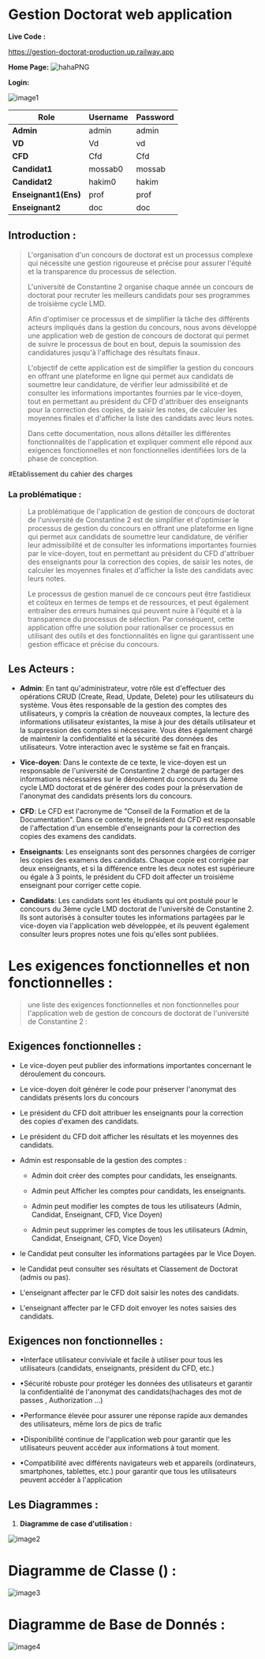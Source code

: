 # Gestion Doctorat web application
**Live Code :**

https://gestion-doctorat-production.up.railway.app


**Home Page:**
![hahaPNG](https://github.com/mossabdeh/Project-Gestion-Candidat-Spring-JPA-thymleaf/assets/79877072/7723f838-8fd6-4852-a219-bf29e576b71c)


**Login:**

![image1](https://github.com/mossabdeh/Project-Gestion-Candidat-Spring-JPA-thymleaf/assets/79877072/72318e61-6817-4bc6-9856-954c8c234f94)


| Role                  | Username              | Password |
| --------------------- | --------------------- | ---------|
| **Admin**             | admin                 | admin    |
| **VD**                | Vd                    | vd       |
| **CFD**               | Cfd                   | Cfd      |
| **Candidat1**         | mossab0               | mossab   |
| **Candidat2**         | hakim0                | hakim    |
| **Enseignant1(Ens)**  | prof                  | prof     |
| **Enseignant2**       | doc                   | doc      |


## **Introduction :**
>
> L\'organisation d\'un concours de doctorat est un processus complexe
> qui nécessite une gestion rigoureuse et précise pour assurer l\'équité
> et la transparence du processus de sélection.
>
> L\'université de Constantine 2 organise chaque année un concours de
> doctorat pour recruter les meilleurs candidats pour ses programmes de
> troisième cycle LMD.
>
> Afin d\'optimiser ce processus et de simplifier la tâche des
> différents acteurs impliqués dans la gestion du concours, nous avons
> développé une application web de gestion de concours de doctorat qui
> permet de suivre le processus de bout en bout, depuis la soumission
> des candidatures jusqu\'à l\'affichage des résultats finaux.
>
> L\'objectif de cette application est de simplifier la gestion du
> concours en offrant une plateforme en ligne qui permet aux candidats
> de soumettre leur candidature, de vérifier leur admissibilité et de
> consulter les informations importantes fournies par le vice-doyen,
> tout en permettant au président du CFD d\'attribuer des enseignants
> pour la correction des copies, de saisir les notes, de calculer les
> moyennes finales et d\'afficher la liste des candidats avec leurs
> notes.
>
> Dans cette documentation, nous allons détailler les différentes
> fonctionnalités de l\'application et expliquer comment elle répond aux
> exigences fonctionnelles et non fonctionnelles identifiées lors de la
> phase de conception.

#Etablissement du cahier des charges

### **La problématique :**
>
> La problématique de l\'application de gestion de concours de doctorat
> de l\'université de Constantine 2 est de simplifier et d\'optimiser le
> processus de gestion du concours en offrant une plateforme en ligne
> qui permet aux candidats de soumettre leur candidature, de vérifier
> leur admissibilité et de consulter les informations importantes
> fournies par le vice-doyen, tout en permettant au président du CFD
> d\'attribuer des enseignants pour la correction des copies, de saisir
> les notes, de calculer les moyennes finales et d\'afficher la liste
> des candidats avec leurs notes.
>
> Le processus de gestion manuel de ce concours peut être fastidieux et
> coûteux en termes de temps et de ressources, et peut également
> entraîner des erreurs humaines qui peuvent nuire à l\'équité et à la
> transparence du processus de sélection. Par conséquent, cette
> application offre une solution pour rationaliser ce processus en
> utilisant des outils et des fonctionnalités en ligne qui garantissent
> une gestion efficace et précise du concours.

## Les Acteurs :

- **Admin**: En tant qu'administrateur, votre rôle est d'effectuer des opérations CRUD (Create, Read, Update, Delete) pour les utilisateurs du système. Vous êtes responsable de la gestion des comptes des utilisateurs, y compris la création de nouveaux comptes, la lecture des informations utilisateur existantes, la mise à jour des détails utilisateur et la suppression des comptes si nécessaire. Vous êtes également chargé de maintenir la confidentialité et la sécurité des données des utilisateurs. Votre interaction avec le système se fait en français.

- **Vice-doyen**: Dans le contexte de ce texte, le vice-doyen est un responsable de l'université de Constantine 2 chargé de partager des informations nécessaires sur le déroulement du concours du 3ème cycle LMD doctorat et de générer des codes pour la préservation de l'anonymat des candidats présents lors du concours.

- **CFD**: Le CFD est l'acronyme de "Conseil de la Formation et de la Documentation". Dans ce contexte, le président du CFD est responsable de l'affectation d'un ensemble d'enseignants pour la correction des copies des examens des candidats.

- **Enseignants**: Les enseignants sont des personnes chargées de corriger les copies des examens des candidats. Chaque copie est corrigée par deux enseignants, et si la différence entre les deux notes est supérieure ou égale à 3 points, le président du CFD doit affecter un troisième enseignant pour corriger cette copie.

- **Candidats**: Les candidats sont les étudiants qui ont postulé pour le concours du 3ème cycle LMD doctorat de l'université de Constantine 2. Ils sont autorisés à consulter toutes les informations partagées par le vice-doyen via l'application web développée, et ils peuvent également consulter leurs propres notes une fois qu'elles sont publiées.


# Les exigences fonctionnelles et non fonctionnelles :

> une liste des exigences fonctionnelles et non fonctionnelles pour
> l\'application web de gestion de concours de doctorat de l\'université
> de Constantine 2 :

## Exigences fonctionnelles :

-   Le vice-doyen peut publier des informations importantes concernant
    le déroulement du concours.

-   Le vice-doyen doit générer le code pour préserver l\'anonymat des
    candidats présents lors du concours

-   Le président du CFD doit attribuer les enseignants pour la
    correction des copies d\'examen des candidats.

-   Le président du CFD doit afficher les résultats et les moyennes des
    candidats.

-   Admin est responsable de la gestion des comptes :

    -   Admin doit créer des comptes pour candidats, les enseignants.

    -   Admin peut Afficher les comptes pour candidats, les enseignants.

    -   Admin peut modifier les comptes de tous les utilisateurs (Admin,
        Candidat, Enseignant, CFD, Vice Doyen)

    -   Admin peut supprimer les comptes de tous les utilisateurs
        (Admin, Candidat, Enseignant, CFD, Vice Doyen)

-   le Candidat peut consulter les informations partagées par le Vice
    Doyen.

-   le Candidat peut consulter ses résultats et Classement de Doctorat
    (admis ou pas).

-   L'enseignant affecter par le CFD doit saisir les notes des
    candidats.

-   L'enseignant affecter par le CFD doit envoyer les notes saisies des
    candidats.

## Exigences non fonctionnelles :

- •Interface utilisateur conviviale et facile à utiliser pour tous les utilisateurs (candidats, enseignants, président du CFD, etc.)

- •Sécurité robuste pour protéger les données des utilisateurs et
   garantir la confidentialité de l\'anonymat des candidats(hachages des mot de passes , Authorization ...)

- •Performance élevée pour assurer une réponse rapide aux demandes des utilisateurs, même lors de pics de trafic

- •Disponibilité continue de l\'application web pour garantir que les utilisateurs peuvent accéder aux informations à tout moment.

- •Compatibilité avec différents navigateurs web et appareils (ordinateurs, smartphones, tablettes, etc.) 
    pour garantir que tous les utilisateurs peuvent accéder à l\'application

## Les Diagrammes :

1.  **Diagramme de case d'utilisation :**

![image2](https://github.com/mossabdeh/Project-Gestion-Candidat-Spring-JPA-thymleaf/assets/79877072/50be1ffb-8e24-4b67-8ce9-be677bb197a4)


# Diagramme de Classe () :

![image3](https://github.com/mossabdeh/Project-Gestion-Candidat-Spring-JPA-thymleaf/assets/79877072/6cf86993-f8d4-4005-b48d-879e53474ade)



# Diagramme de Base de Donnés :
![image4](https://github.com/mossabdeh/Project-Gestion-Candidat-Spring-JPA-thymleaf/assets/79877072/6c748ffc-90c7-46dd-ac8e-b504a69723c3)



